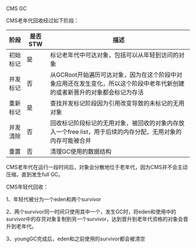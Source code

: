 CMS GC

CMS老年代回收经过如下阶段：

| 阶段     | 是否STW | 描述                                                         |
| -------- | ------- | ------------------------------------------------------------ |
| 初始标记 | 是      | 标记老年代中可达对象，包括可以从年轻到访问的对象             |
| 并发标记 | 否      | 从GCRoot开始遍历可达对象，因为在这个阶段中对象应用还在发生变化，所以这个阶段中老年代新创建的或者新晋升的对象都会标记为存活 |
| 重新标记 | 是      | 查找并发标记阶段因为引用改变导致的未标记的无用对象           |
| 并发清除 | 否      | 回收标记阶段标记的无用对象，被回收的对象内存放入一个free list，用于后续的内存分配，无用对象的内存可能被合并 |
| 重置     | 否      | 清理GC使用的数据结构                                         |

CMS老年代在运行一段时间后，对象会分散地位于老年代，因为CMS并不会主动压缩，直到发生full GC。



CMS年轻代回收：

1、年轻代被分为一个eden和两个survivor

2、两个survivor同一时间只使用其中一个，发生GC时，将eden和使用中的survivor中的存货对象复制到另一个survivor，达到晋升到老年代资格的对象会晋升到老年代。

3、youngGC完成后，eden和之前使用的survivor都会被清空

